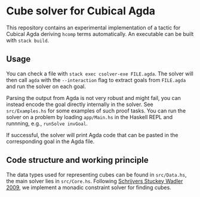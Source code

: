 # Cube solver for Cubical Agda

This repository contains an experimental implementation of a tactic for Cubical
Agda deriving `hcomp` terms automatically. An executable can be built with
`stack build`.

## Usage

You can check a file with `stack exec csolver-exe FILE.agda`. The solver will
then call `agda` with the `--interaction` flag to extract goals from `FILE.agda`
and run the solver on each goal. 

Parsing the output from Agda is not very robust and might fail, you can instead
encode the goal directly internally in the solver. See `src/Examples.hs` for
some examples of such proof tasks. You can run the solver on a problem by
loading `app/Main.hs` in the Haskell REPL and runnning, e.g., `runSolve invGoal`.

If successful, the solver will print Agda code that can be pasted in the
corresponding goal in the Agda file.

## Code structure and working principle

The data types used for representing cubes can be found in `src/Data.hs`, the
main solver lies in `src/Core.hs`. Following [Schrijvers Stuckey Wadler
2009](https://homepages.inf.ed.ac.uk/wadler/papers/constraints/constraints.pdf),
we implement a monadic constraint solver for finding cubes.


